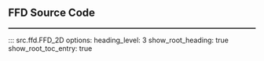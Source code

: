 ## FFD Source Code
<hr style="border:1px solid grey">

::: src.ffd.FFD_2D
    options:
      heading_level: 3
      show_root_heading: true
      show_root_toc_entry: true